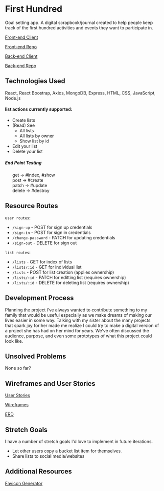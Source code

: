 # First Hundred
Goal setting app. A digital scrapbook/journal created to help people keep track of the first hundred activities and events they want to participate in.


[Front-end Client](https://kimdolion.github.io/first-hundred-client/#/)

[Front-end Repo](https://github.com/kimdolion/first-hundred-client)

[Back-end Client]()

[Back-end Repo](https://github.com/kimdolion/first-hundred-backend)

## Technologies Used
React, React Boostrap, Axios, MongoDB, Express, HTML, CSS, JavaScript, Node.js

  #### list actions currently supported:
  - Create lists
  - (Read) See
    - All lists
    - All lists by owner
    - Show list by id
  - Edit your list
  - Delete your list

##### End Point Testing

<ul style="list-style-type:none;">
  <li>get -> #index, #show</li>
  <li>post -> #create</li>
  <li>patch -> #update</li>
  <li>delete -> #destroy</li>
</ul>

## Resource Routes
`user routes`:
  - `/sign-up` - POST for sign up credentials
  - `/sign-in` - POST for sign in credentials
  - `/change-password` - PATCH for updating credentials
  - `/sign-out` - DELETE for sign out

`list routes`:
  - `/lists` - GET for index of lists
  - `/lists/:id` - GET for individual list
  - `/lists` - POST for list creation (applies ownership)
  - `/lists/:id` - PATCH for editting list (requires ownership)
  - `/lists/:id` - DELETE for deleting list (requires ownership)

## Development Process
Planning the project
I've always wanted to contribute something to my family that would be useful especially as we make dreams of making our lives easier in some way. Talking with my sister about the many projects that spark joy for her made me realize I could try to make a digital version of a project she has had on her mind for years. We've often discussed the audience, purpose, and even some prototypes of what this project could look like.

## Unsolved Problems
None so far?

## Wireframes and User Stories

[User Stories](https://docs.google.com/document/d/1rU0EMt1qlRVzYi5IN6PDTBv9FH-f241SB1buLiKU5VY/edit?usp=sharing)

[Wireframes](https://docs.google.com/document/d/1fBl3dgxk_mEDYv046e3K_8C_2X62qZ7jR50VZF5Wqb0/edit?usp=sharing)

[ERD](https://docs.google.com/document/d/1WzmbIm2MouuBNcSU2IIVc5zPz6RUSRO5YNMfSED4eD8/edit?usp=sharing)

## Stretch Goals
I have a number of stretch goals I'd love to implement in future iterations.

- Let other users copy a bucket list item for themselves.
- Share lists to social media/websites

## Additional Resources
[Favicon Generator](https://favicon.io/favicon-generator/)
